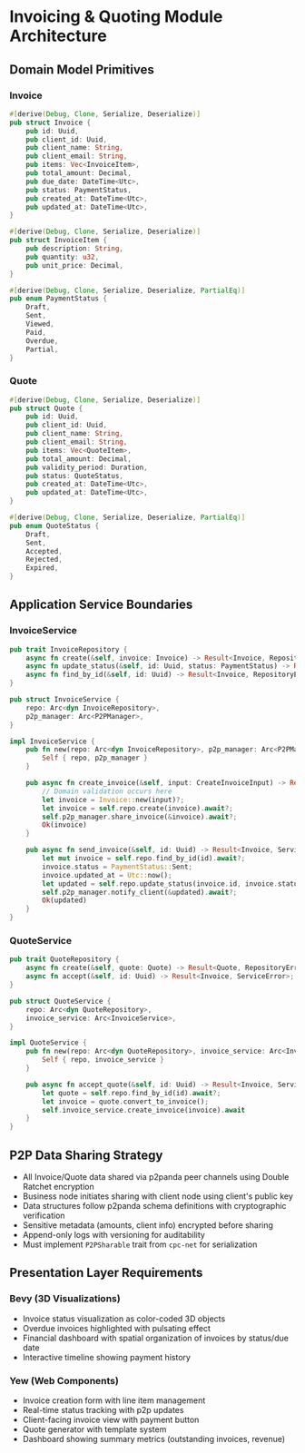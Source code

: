 # Invoicing & Quoting Module Architecture

## Domain Model Primitives

### Invoice
```rust
#[derive(Debug, Clone, Serialize, Deserialize)]
pub struct Invoice {
    pub id: Uuid,
    pub client_id: Uuid,
    pub client_name: String,
    pub client_email: String,
    pub items: Vec<InvoiceItem>,
    pub total_amount: Decimal,
    pub due_date: DateTime<Utc>,
    pub status: PaymentStatus,
    pub created_at: DateTime<Utc>,
    pub updated_at: DateTime<Utc>,
}

#[derive(Debug, Clone, Serialize, Deserialize)]
pub struct InvoiceItem {
    pub description: String,
    pub quantity: u32,
    pub unit_price: Decimal,
}

#[derive(Debug, Clone, Serialize, Deserialize, PartialEq)]
pub enum PaymentStatus {
    Draft,
    Sent,
    Viewed,
    Paid,
    Overdue,
    Partial,
}
```

### Quote
```rust
#[derive(Debug, Clone, Serialize, Deserialize)]
pub struct Quote {
    pub id: Uuid,
    pub client_id: Uuid,
    pub client_name: String,
    pub client_email: String,
    pub items: Vec<QuoteItem>,
    pub total_amount: Decimal,
    pub validity_period: Duration,
    pub status: QuoteStatus,
    pub created_at: DateTime<Utc>,
    pub updated_at: DateTime<Utc>,
}

#[derive(Debug, Clone, Serialize, Deserialize, PartialEq)]
pub enum QuoteStatus {
    Draft,
    Sent,
    Accepted,
    Rejected,
    Expired,
}
```

## Application Service Boundaries

### InvoiceService
```rust
pub trait InvoiceRepository {
    async fn create(&self, invoice: Invoice) -> Result<Invoice, RepositoryError>;
    async fn update_status(&self, id: Uuid, status: PaymentStatus) -> Result<Invoice, RepositoryError>;
    async fn find_by_id(&self, id: Uuid) -> Result<Invoice, RepositoryError>;
}

pub struct InvoiceService {
    repo: Arc<dyn InvoiceRepository>,
    p2p_manager: Arc<P2PManager>,
}

impl InvoiceService {
    pub fn new(repo: Arc<dyn InvoiceRepository>, p2p_manager: Arc<P2PManager>) -> Self {
        Self { repo, p2p_manager }
    }

    pub async fn create_invoice(&self, input: CreateInvoiceInput) -> Result<Invoice, ServiceError> {
        // Domain validation occurs here
        let invoice = Invoice::new(input)?;
        let invoice = self.repo.create(invoice).await?;
        self.p2p_manager.share_invoice(&invoice).await?;
        Ok(invoice)
    }

    pub async fn send_invoice(&self, id: Uuid) -> Result<Invoice, ServiceError> {
        let mut invoice = self.repo.find_by_id(id).await?;
        invoice.status = PaymentStatus::Sent;
        invoice.updated_at = Utc::now();
        let updated = self.repo.update_status(invoice.id, invoice.status).await?;
        self.p2p_manager.notify_client(&updated).await?;
        Ok(updated)
    }
}
```

### QuoteService
```rust
pub trait QuoteRepository {
    async fn create(&self, quote: Quote) -> Result<Quote, RepositoryError>;
    async fn accept(&self, id: Uuid) -> Result<Invoice, ServiceError>;
}

pub struct QuoteService {
    repo: Arc<dyn QuoteRepository>,
    invoice_service: Arc<InvoiceService>,
}

impl QuoteService {
    pub fn new(repo: Arc<dyn QuoteRepository>, invoice_service: Arc<InvoiceService>) -> Self {
        Self { repo, invoice_service }
    }

    pub async fn accept_quote(&self, id: Uuid) -> Result<Invoice, ServiceError> {
        let quote = self.repo.find_by_id(id).await?;
        let invoice = quote.convert_to_invoice();
        self.invoice_service.create_invoice(invoice).await
    }
}
```

## P2P Data Sharing Strategy
- All Invoice/Quote data shared via p2panda peer channels using Double Ratchet encryption
- Business node initiates sharing with client node using client's public key
- Data structures follow p2panda schema definitions with cryptographic verification
- Sensitive metadata (amounts, client info) encrypted before sharing
- Append-only logs with versioning for auditability
- Must implement `P2PSharable` trait from `cpc-net` for serialization

## Presentation Layer Requirements
### Bevy (3D Visualizations)
- Invoice status visualization as color-coded 3D objects
- Overdue invoices highlighted with pulsating effect
- Financial dashboard with spatial organization of invoices by status/due date
- Interactive timeline showing payment history

### Yew (Web Components)
- Invoice creation form with line item management
- Real-time status tracking with p2p updates
- Client-facing invoice view with payment button
- Quote generator with template system
- Dashboard showing summary metrics (outstanding invoices, revenue)